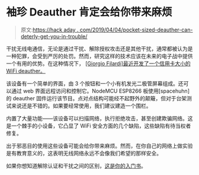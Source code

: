 # 袖珍 Deauther 肯定会给你带来麻烦

> 原文:[https://hack aday . com/2019/04/04/pocket-sized-deauther-can-deterly-get-you-in-trouble/](https://hackaday.com/2019/04/04/pocket-sized-deauther-could-definitely-get-you-in-trouble/)

干扰无线电通信，无论是通过干扰、解除授权攻击还是其他干扰，通常都被认为是一种犯罪，会受到严厉的处罚。然而，研究这样的技术应该在未来的电子战中提供一个有用的优势。在这种情况下， [[Giorgio Filardi]最近开发了一个信用卡大小的 WiFi deauther。](https://www.instructables.com/id/Credit-Card-Sized-Deauther-With-Oled-Screen/)

该设备有一个简单的界面，由 3 个按钮和一个小有机发光二极管屏幕组成。还可以通过 web 界面远程访问和控制它。NodeMCU ESP8266 板使用[spacehuhn]的 deauther 固件运行该节目。点对点结构可能经不起野外的颠簸，但对于台架测试来说还是不错的。如果要经常使用，我们建议建造一个围栏。

内置了大量功能——该设备可以扫描网络，执行拒绝攻击，甚至创建欺骗网络。这是一个棘手的小设备，它凸显了 WiFi 安全方面的几个缺陷，这些缺陷有待当权者修复。

出于邪恶目的使用这些设备可能会给你带来麻烦。然而，在你自己的网络上做实验是有教育意义的，这表明无线网络永远不会像我们希望的那样安全。

如果你想知道解除认证和干扰之间的区别，[这是你的入门书](https://hackaday.com/2011/10/04/wifi-jamming-via-deauthentication-packets/)。